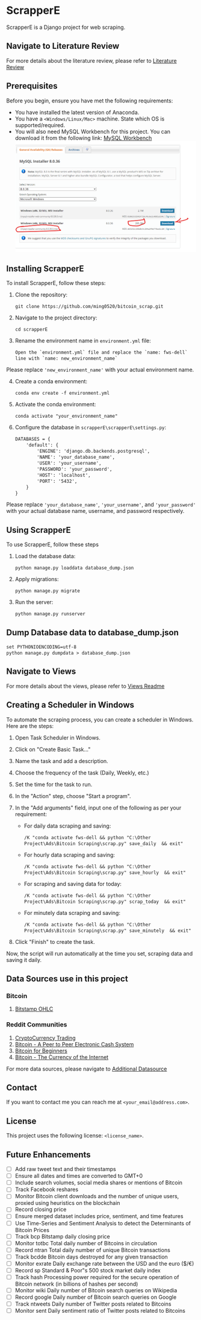 # ScrapperE

ScrapperE is a Django project for web scraping.

## Navigate to Literature Review

For more details about the literature review, please refer to [Literature Review](LiteratureReview.md)

## Prerequisites

Before you begin, ensure you have met the following requirements:

* You have installed the latest version of Anaconda.
* You have a `<Windows/Linux/Mac>` machine. State which OS is supported/required.
* You will also need MySQL Workbench for this project. You can download it from the following link:
  [MySQL Workbench](https://dev.mysql.com/downloads/installer/)
  ![alt text](image.png)

## Installing ScrapperE

To install ScrapperE, follow these steps:

1. Clone the repository:

   ```
   git clone https://github.com/ming0520/bitcoin_scrap.git
   ```
2. Navigate to the project directory:

   ```
   cd scrapperE
   ```
3. Rename the environment name in `environment.yml` file:

   ```
   Open the `environment.yml` file and replace the `name: fws-dell` line with `name: new_environment_name`
   ```

Please replace `'new_environment_name'` with your actual environment name.

4. Create a conda environment:

   ```
   conda env create -f environment.yml
   ```
5. Activate the conda environment:

   ```
   conda activate "your_environment_name"
   ```
6. Configure the database in `scrapperE\scrapperE\settings.py`:

   ```
   DATABASES = {
       'default': {
           'ENGINE': 'django.db.backends.postgresql',
           'NAME': 'your_database_name',
           'USER': 'your_username',
           'PASSWORD': 'your_password',
           'HOST': 'localhost',
           'PORT': '5432',
       }
   }
   ```

Please replace `'your_database_name'`, `'your_username'`, and `'your_password'` with your actual database name, username, and password respectively.

## Using ScrapperE

To use ScrapperE, follow these steps

1. Load the database data:

   ```
   python manage.py loaddata database_dump.json
   ```
2. Apply migrations:

   ```
   python manage.py migrate
   ```
3. Run the server:

   ```
   python manage.py runserver
   ```

## Dump Database data to database_dump.json

```
set PYTHONIOENCODING=utf-8
python manage.py dumpdata > database_dump.json
```

## Navigate to Views

For more details about the views, please refer to [Views Readme](scrapperE/scrap/ViewsReadme.md)

## Creating a Scheduler in Windows

To automate the scraping process, you can create a scheduler in Windows. Here are the steps:

1. Open Task Scheduler in Windows.
2. Click on "Create Basic Task..."
3. Name the task and add a description.
4. Choose the frequency of the task (Daily, Weekly, etc.)
5. Set the time for the task to run.
6. In the "Action" step, choose "Start a program".
7. In the "Add arguments" field, input one of the following as per your requirement:

   - For daily data scraping and saving:
     ```
     /K "conda activate fws-dell && python "C:\Other Project\Ads\Bitcoin Scraping\scrap.py" save_daily  && exit"
     ```
   - For hourly data scraping and saving:
     ```
     /K "conda activate fws-dell && python "C:\Other Project\Ads\Bitcoin Scraping\scrap.py" save_hourly  && exit"
     ```
   - For scraping and saving data for today:
     ```
     /K "conda activate fws-dell && python "C:\Other Project\Ads\Bitcoin Scraping\scrap.py" scrap_today  && exit"
     ```
   - For minutely data scraping and saving:
     ```
     /K "conda activate fws-dell && python "C:\Other Project\Ads\Bitcoin Scraping\scrap.py" save_minutely  && exit"
     ```
8. Click "Finish" to create the task.

Now, the script will run automatically at the time you set, scraping data and saving it daily.

## Data Sources use in this project

### Bitcoin

1. [Bitstamp OHLC](https://www.bitstamp.net/market/tradeview/)

### Reddit Communities

1. [CryptoCurrency Trading](https://www.reddit.com/r/CryptoCurrencyTrading/)
2. [Bitcoin - A Peer to Peer Electronic Cash System](https://www.reddit.com/r/btc/)
3. [Bitcoin for Beginners](https://www.reddit.com/r/BitcoinBeginners/)
4. [Bitcoin - The Currency of the Internet](https://www.reddit.com/r/Bitcoin/)

For more data sources, please navigate to [Additional Datasource](Additional_Datasource.md)

## Contact

If you want to contact me you can reach me at `<your_email@address.com>`.

## License

This project uses the following license: `<license_name>`.

## Future Enhancements

- [ ]  Add raw tweet text and their timestamps
- [ ]  Ensure all dates and times are converted to GMT+0
- [ ]  Include search volumes, social media shares or mentions of Bitcoin
- [ ]  Track Facebook reshares
- [ ]  Monitor Bitcoin client downloads and the number of unique users, proxied using heuristics on the blockchain
- [ ]  Record closing price
- [ ]  Ensure merged dataset includes price, sentiment, and time features
- [ ]  Use Time-Series and Sentiment Analysis to detect the Determinants of Bitcoin Prices
- [ ]  Track bcp Bitstamp daily closing price
- [ ]  Monitor totbc Total daily number of Bitcoins in circulation
- [ ]  Record ntran Total daily number of unique Bitcoin transactions
- [ ]  Track bcdde Bitcoin days destroyed for any given transaction
- [ ]  Monitor exrate Daily exchange rate between the USD and the euro ($/€)
- [ ]  Record sp Standard & Poor‟s 500 stock market daily index
- [ ]  Track hash Processing power required for the secure operation of Bitcoin network (in billions of hashes per second)
- [ ]  Monitor wiki Daily number of Bitcoin search queries on Wikipedia
- [ ]  Record google Daily number of Bitcoin search queries on Google
- [ ]  Track ntweets Daily number of Twitter posts related to Bitcoins
- [ ]  Monitor sent Daily sentiment ratio of Twitter posts related to Bitcoins

